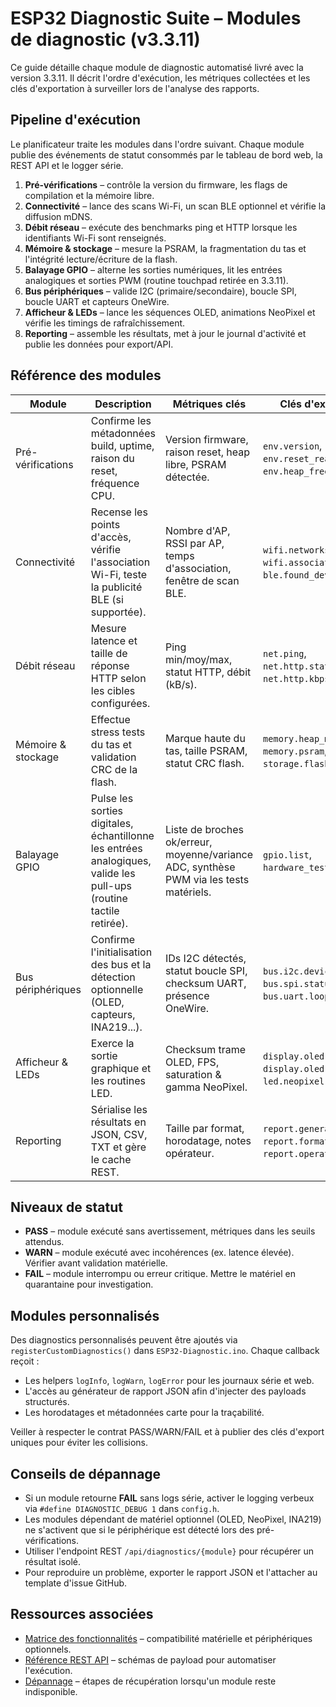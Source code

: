 # ESP32 Diagnostic Suite – Modules de diagnostic (v3.3.11)

Ce guide détaille chaque module de diagnostic automatisé livré avec la version 3.3.11. Il décrit l'ordre d'exécution, les métriques
collectées et les clés d'exportation à surveiller lors de l'analyse des rapports.

## Pipeline d'exécution
Le planificateur traite les modules dans l'ordre suivant. Chaque module publie des événements de statut consommés par le tableau de
bord web, la REST API et le logger série.

1. **Pré-vérifications** – contrôle la version du firmware, les flags de compilation et la mémoire libre.
2. **Connectivité** – lance des scans Wi-Fi, un scan BLE optionnel et vérifie la diffusion mDNS.
3. **Débit réseau** – exécute des benchmarks ping et HTTP lorsque les identifiants Wi-Fi sont renseignés.
4. **Mémoire & stockage** – mesure la PSRAM, la fragmentation du tas et l'intégrité lecture/écriture de la flash.
5. **Balayage GPIO** – alterne les sorties numériques, lit les entrées analogiques et sorties PWM (routine touchpad retirée en 3.3.11).
6. **Bus périphériques** – valide I2C (primaire/secondaire), boucle SPI, boucle UART et capteurs OneWire.
7. **Afficheur & LEDs** – lance les séquences OLED, animations NeoPixel et vérifie les timings de rafraîchissement.
8. **Reporting** – assemble les résultats, met à jour le journal d'activité et publie les données pour export/API.

## Référence des modules
| Module | Description | Métriques clés | Clés d'export |
|--------|-------------|----------------|--------------|
| Pré-vérifications | Confirme les métadonnées build, uptime, raison du reset, fréquence CPU. | Version firmware, raison reset, heap libre, PSRAM détectée. | `env.version`, `env.reset_reason`, `env.heap_free`. |
| Connectivité | Recense les points d'accès, vérifie l'association Wi-Fi, teste la publicité BLE (si supportée). | Nombre d'AP, RSSI par AP, temps d'association, fenêtre de scan BLE. | `wifi.networks[]`, `wifi.association_ms`, `ble.found_devices`. |
| Débit réseau | Mesure latence et taille de réponse HTTP selon les cibles configurées. | Ping min/moy/max, statut HTTP, débit (kB/s). | `net.ping`, `net.http.status`, `net.http.kbps`. |
| Mémoire & stockage | Effectue stress tests du tas et validation CRC de la flash. | Marque haute du tas, taille PSRAM, statut CRC flash. | `memory.heap_max`, `memory.psram`, `storage.flash_crc`. |
| Balayage GPIO | Pulse les sorties digitales, échantillonne les entrées analogiques, valide les pull-ups (routine tactile retirée). | Liste de broches ok/erreur, moyenne/variance ADC, synthèse PWM via les tests matériels. | `gpio.list`, `hardware_tests.pwm`. |
| Bus périphériques | Confirme l'initialisation des bus et la détection optionnelle (OLED, capteurs, INA219...). | IDs I2C détectés, statut boucle SPI, checksum UART, présence OneWire. | `bus.i2c.devices[]`, `bus.spi.status`, `bus.uart.loopback`. |
| Afficheur & LEDs | Exerce la sortie graphique et les routines LED. | Checksum trame OLED, FPS, saturation & gamma NeoPixel. | `display.oled.frames`, `display.oled.fps`, `led.neopixel.status`. |
| Reporting | Sérialise les résultats en JSON, CSV, TXT et gère le cache REST. | Taille par format, horodatage, notes opérateur. | `report.generated_at`, `report.formats`, `report.operator`. |

## Niveaux de statut
- **PASS** – module exécuté sans avertissement, métriques dans les seuils attendus.
- **WARN** – module exécuté avec incohérences (ex. latence élevée). Vérifier avant validation matérielle.
- **FAIL** – module interrompu ou erreur critique. Mettre le matériel en quarantaine pour investigation.

## Modules personnalisés
Des diagnostics personnalisés peuvent être ajoutés via `registerCustomDiagnostics()` dans `ESP32-Diagnostic.ino`. Chaque callback reçoit :

- Les helpers `logInfo`, `logWarn`, `logError` pour les journaux série et web.
- L'accès au générateur de rapport JSON afin d'injecter des payloads structurés.
- Les horodatages et métadonnées carte pour la traçabilité.

Veiller à respecter le contrat PASS/WARN/FAIL et à publier des clés d'export uniques pour éviter les collisions.

## Conseils de dépannage
- Si un module retourne **FAIL** sans logs série, activer le logging verbeux via `#define DIAGNOSTIC_DEBUG 1` dans `config.h`.
- Les modules dépendant de matériel optionnel (OLED, NeoPixel, INA219) ne s'activent que si le périphérique est détecté lors des pré-vérifications.
- Utiliser l'endpoint REST `/api/diagnostics/{module}` pour récupérer un résultat isolé.
- Pour reproduire un problème, exporter le rapport JSON et l'attacher au template d'issue GitHub.

## Ressources associées
- [Matrice des fonctionnalités](FEATURE_MATRIX_FR.md) – compatibilité matérielle et périphériques optionnels.
- [Référence REST API](API_REFERENCE_FR.md) – schémas de payload pour automatiser l'exécution.
- [Dépannage](TROUBLESHOOTING_FR.md) – étapes de récupération lorsqu'un module reste indisponible.
